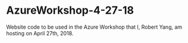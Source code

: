 # AzureWorkshop-4-27-18
Website code to be used in the Azure Workshop that I, Robert Yang, am hosting on April 27th, 2018.
